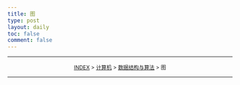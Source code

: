 ```yaml
---
title: 图
type: post
layout: daily
toc: false
comment: false
---
```

---
<small><center>[INDEX](/gknows/wikimap) > [计算机](/gknows/计算机) > [数据结构与算法](/gknows/数据结构与算法) > 图</center></small>

---
